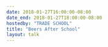 ```yaml
---
date: 2018-01-27T16:00:00-08:00
date_end: 2018-01-27T18:00:00-08:00
hostedby: "TRADE SCHOOL"
title: "Beers After School"
layout: talk
---
```

